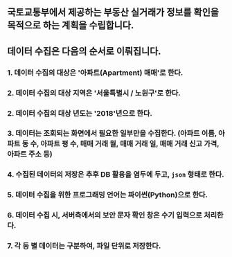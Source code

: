 ## 국토교통부에서 제공하는 부동산 실거래가 정보를 확인을 목적으로 하는 계획을 수립합니다.

## 데이터 수집은 다음의 순서로 이뤄집니다.
### 1. 데이터 수집의 대상은 '아파트(Apartment) 매매'로 한다.
### 2. 데이터 수집의 대상 지역은 '서울특별시 / 노원구'로 한다.
### 2. 데이터 수집의 대상 년도는 '2018'년으로 한다.
### 3. 데이터는 조회되는 화면에서 필요한 일부만을 수집한다. (아파트 이름, 아파트 동 수, 아파트 평 수, 매매 거래 월, 매매 거래 일, 매매 거래 신고 가격, 아파트 주소 등)
### 4. 수집된 데이터의 저장은 추후 DB 활용을 염두에 두고, ```json``` 형태로 한다.
### 5. 데이터 수집을 위한 프로그래밍 언어는 파이썬(Python)으로 한다.
### 6. 데이터 수집 시, 서버측에서의 보안 문자 확인 창은 수기 입력으로 처리한다.
### 7. 각 동 별 데이터는 구분하여, 파일 단위로 저장한다.

